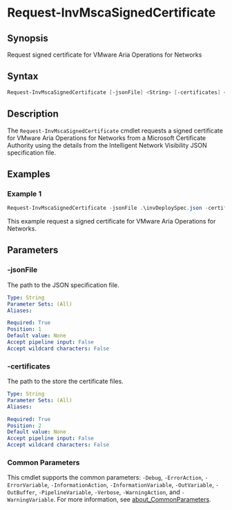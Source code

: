 # Request-InvMscaSignedCertificate

## Synopsis

Request signed certificate for VMware Aria Operations for Networks

## Syntax

```powershell
Request-InvMscaSignedCertificate [-jsonFile] <String> [-certificates] <String> [<CommonParameters>]
```

## Description

The `Request-InvMscaSignedCertificate` cmdlet requests a signed certificate for VMware Aria Operations for Networks from a Microsoft Certificate Authority using the details from the Intelligent Network Visibility JSON specification file.

## Examples

### Example 1

```powershell
Request-InvMscaSignedCertificate -jsonFile .\invDeploySpec.json -certificates .\certificates\
```

This example request a signed certificate for VMware Aria Operations for Networks.

## Parameters

### -jsonFile

The path to the JSON specification file.

```yaml
Type: String
Parameter Sets: (All)
Aliases:

Required: True
Position: 1
Default value: None
Accept pipeline input: False
Accept wildcard characters: False
```

### -certificates

The path to the store the certificate files.

```yaml
Type: String
Parameter Sets: (All)
Aliases:

Required: True
Position: 2
Default value: None
Accept pipeline input: False
Accept wildcard characters: False
```

### Common Parameters

This cmdlet supports the common parameters: `-Debug`, `-ErrorAction`, `-ErrorVariable`, `-InformationAction`, `-InformationVariable`, `-OutVariable`, `-OutBuffer`, `-PipelineVariable`, `-Verbose`, `-WarningAction`, and `-WarningVariable`. For more information, see [about_CommonParameters](http://go.microsoft.com/fwlink/?LinkID=113216).
